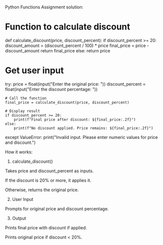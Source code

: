 Python Functions Assignment solution:

# Function to calculate discount
def calculate_discount(price, discount_percent):
    if discount_percent >= 20:
        discount_amount = (discount_percent / 100) * price
        final_price = price - discount_amount
        return final_price
    else:
        return price

# Get user input
try:
    price = float(input("Enter the original price: "))
    discount_percent = float(input("Enter the discount percentage: "))

    # Call the function
    final_price = calculate_discount(price, discount_percent)

    # Display result
    if discount_percent >= 20:
        print(f"Final price after discount: ${final_price:.2f}")
    else:
        print(f"No discount applied. Price remains: ${final_price:.2f}")

except ValueError:
    print("Invalid input. Please enter numeric values for price and discount.")

How it works:

1. calculate_discount()

Takes price and discount_percent as inputs.

If the discount is 20% or more, it applies it.

Otherwise, returns the original price.

2. User Input

Prompts for original price and discount percentage.

3. Output

Prints final price with discount if applied.

Prints original price if discount < 20%.
